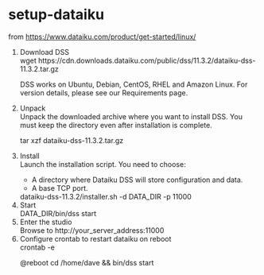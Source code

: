 # setup-dataiku

from https://www.dataiku.com/product/get-started/linux/

<ol>
  <li>Download DSS</li>
  wget https://cdn.downloads.dataiku.com/public/dss/11.3.2/dataiku-dss-11.3.2.tar.gz

  DSS works on Ubuntu, Debian, CentOS, RHEL and Amazon Linux. For version details, please see our Requirements page.
  
  <li>Unpack</li>
  Unpack the downloaded archive where you want to install DSS.
  You must keep the directory even after installation is complete.

  tar xzf dataiku-dss-11.3.2.tar.gz

  <li>Install</li>
  Launch the installation script. You need to choose:
  <ul>
    <li>A directory where Dataiku DSS will store configuration and data.</li>
    <li>A base TCP port.</li>
  </ul>
  dataiku-dss-11.3.2/installer.sh -d DATA_DIR -p 11000

  <li>Start</li>
  DATA_DIR/bin/dss start

  <li>Enter the studio</li>
  Browse to http://your_server_address:11000

  <li>Configure crontab to restart dataiku on reboot</li>
  crontab -e
  
  @reboot cd /home/dave && bin/dss start

</ol>

